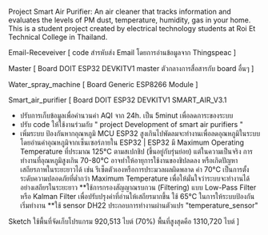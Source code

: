 Project Smart Air Purifier: An air cleaner that tracks information and evaluates the levels of PM dust, temperature, humidity, gas in your home. This is a student project created by electrical technology students at Roi Et Technical College in Thailand.




Email-Receveiver [ code สำรหับส่ง Email โดยการอ่านข้อมูลจาก Thingspeac ]

Master [ Board DOIT ESP32 DEVKITV1  master ตัวกลางการสื่อสารกับ board อื่นๆ ]

Water_spray_machine [ Board Generic ESP8266 Module ]

Smart_air_purifier [ Board DOIT ESP32 DEVKITV1  SMART_AIR_V3.1 
 - ปรับการเก็บข้อมูลเพื่อคำนวนค่า AQI จาก 24h. เป็น 5minut เพื่อลดภาระของระบบ
 - ปรับ code ให้ใช้งานร่วมกับ " project Development of smart air purifiers "
 - เพิ่มระบบ ป้องกันหากอุณหภูมิ MCU ESP32 สูงเกินไปพัดลมจะทำงานเพื่อลดอุณหภูมิในระบบ  โดยอ่านค่าอุณหภูมิจากเซ็นเซอร์ภายใน ESP32
       | ESP32 มี Maximum Operating Temperature ที่ประมาณ 125°C ตามสเปกชิป (ขึ้นอยู่กับรุ่นย่อย) แต่ในความเป็นจริง การทำงานที่อุณหภูมิสูงเกิน 70-80°C
         อาจทำให้อายุการใช้งานของชิปลดลง หรือเกิดปัญหาเสถียรภาพในระยะยาวได้ เช่น รีเซ็ตตัวเองหรือการประมวลผลผิดพลาด
         ค่า 70°C เป็นการตั้งระดับความปลอดภัยที่ต่ำกว่า Maximum Temperature เพื่อให้มั่นใจว่าระบบจะทำงานได้อย่างเสถียรในระยะยาว 
         **ใช้การกรองสัญญาณรบกวน (Filtering) แบบ Low-Pass Filter หรือ Kalman Filter เพื่อปรับปรุงค่าที่อ่านให้เสถียรมากขึ้น  ใช้ 65°C ในการให้ระบบป้องกันเริ่มทำงาน
         **ใช้ sensor DH22 ประกอบการทำงานผ่านตัวแปร "temperature_sensor"

  Sketch ใช้พื้นที่จัดเก็บโปรแกรม 920,513 ไบต์ (70%) พื้นที่สูงสุดคือ 1310,720 ไบต์
  ]
